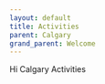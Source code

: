 ```yaml
---
layout: default
title: Activities
parent: Calgary
grand_parent: Welcome
---
```

Hi Calgary Activities